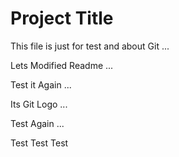 # Project Title

This file is just for test and about Git ...

Lets Modified Readme ...

Test it Again ...

Its Git Logo ...

Test Again ...

Test Test Test

